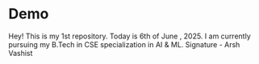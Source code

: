 # Demo
Hey! This is my 1st repository. Today is 6th of June , 2025. I am currently pursuing my B.Tech in CSE specialization in AI &amp; ML.  Signature - Arsh Vashist
